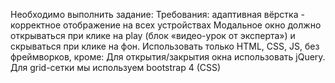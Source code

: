 Необходимо выполнить задание:
Требования:
адаптивная вёрстка - корректное отображение на всех устройствах
Модальное окно должно открываться при клике на play (блок «видео-урок от эксперта») и скрываться при клике на фон.
Использовать только HTML, CSS, JS, без фреймворков, кроме:
Для открытия/закрытия окна использовать jQuery.
Для grid-сетки мы используем bootstrap 4 (CSS)